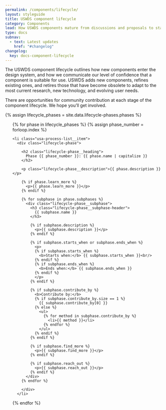 ```yaml
---
permalink: /components/lifecycle/
layout: styleguide
title: USWDS component lifecycle
category: Components
lead: How USWDS components mature from discussions and proposals to stable production releases, or are deprecated and retired
type: docs
subnav:
  - text: Latest updates
    href: "#changelog"
changelog:
  key: docs-component-lifecycle
---
```


The USWDS component lifecycle outlines how new components enter the design system, and how we communicate our level of confidence that a component is suitable for use.
USWDS adds new components, refines existing ones, and retires those that have become obsolete to adapt to the most current research, new technology, and evolving user needs.

There are opportunities for community contribution at each stage of the component lifecycle. We hope you’ll get involved.

{% assign lifecycle_phases = site.data.lifecycle-phases.phases %}

<ol class="usa-process-list lifecycle-process margin-top-4">
  {% for phase in lifecycle_phases %}
    {% assign phase_number = forloop.index %}

    <li class="usa-process-list__item">
      <div class="lifecycle-phase">

        <h2 class="lifecycle-phase__heading">
          Phase {{ phase_number }}: {{ phase.name | capitalize }}
        </h2>

        <p class="lifecycle-phase__description">{{ phase.description }}</p>

        {% if phase.learn_more %}
          <p>{{ phase.learn_more }}</p>
        {% endif %}

        {% for subphase in phase.subphases %}
          <div class="lifecycle-phase__subphase">
            <h3 class="lifecycle-phase__subphase-header">
              {{ subphase.name }}
            </h3>

            {% if subphase.description %}
              <p>{{ subphase.description }}</p>
            {% endif %}

            {% if subphase.starts_when or subphase.ends_when %}
              <p>
              {% if subphase.starts_when %}
                <b>Starts when:</b> {{ subphase.starts_when }}<br/>
              {% endif %}
              {% if subphase.ends_when %}
                <b>Ends when:</b> {{ subphase.ends_when }}
              {% endif %}
              </p>
            {% endif %}

            {% if subphase.contribute_by %}
              <b>Contribute by:</b>
              {% if subphase.contribute_by.size == 1 %}
                {{ subphase.contribute_by[0] }}
              {% else %}
                <ul>
                  {% for method in subphase.contribute_by %}
                    <li>{{ method }}</li>
                  {% endfor %}
                </ul>
              {% endif %}
            {% endif %}

            {% if subphase.find_more %}
              <p>{{ subphase.find_more }}</p>
            {% endif %}

            {% if subphase.reach_out %}
              <p>{{ subphase.reach_out }}</p>
            {% endif %}
          </div>
        {% endfor %}

        </div>
      </li>

{% endfor %}

</ol>
